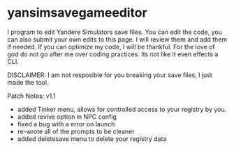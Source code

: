 # yansimsavegameeditor
I program to edit Yandere Simulators save files.
You can edit the code, you can also submit your own edits to this page. I will review them and add them if needed.
If you can optimize my code, I will be thankful.
For the love of god do not go after me over coding practices. Its not like it even effects a CLI.

DISCLAIMER: I am not resposible for you breaking your save files, I just made the tool.

Patch Notes: v1.1
* added Tinker menu, allows for controlled access to your registry by you.
* added revive option in NPC config
* fixed a bug with a error on launch
* re-wrote all of the prompts to be cleaner
* added deletesave menu to delete your registry data
